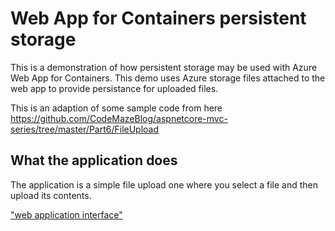 # Web App for Containers persistent storage

This is a demonstration of how persistent storage may be used with Azure Web App for Containers. This demo uses Azure storage files attached to the web app to provide persistance for uploaded files.

This is an adaption of some sample code from here https://github.com/CodeMazeBlog/aspnetcore-mvc-series/tree/master/Part6/FileUpload

## What the application does
The application is a simple file upload one where you select a file and then upload its contents. 

["web application interface"](https://github.com/jometzg/webappcontainersstorage/blob/master/web-page.png)
